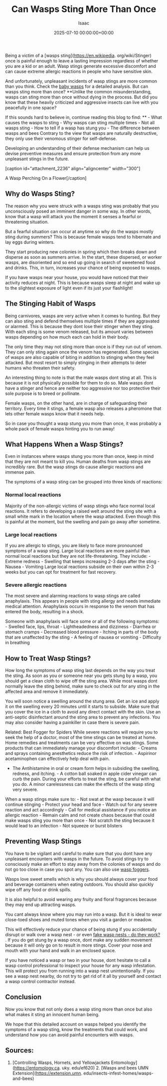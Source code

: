 ﻿---
title: Can Wasps Sting More Than Once
description: Being a victim of a wasps sting once is painful enough to leave a lasting impression regardless of whether you are a kid or an adult.
slug: /can-wasps-sting-more-than-once/
date: 2025-07-10 00:00:00+00:00
lastmod: 2025-07-10 00:00:00+03:00
author: Isaac
categories:
- Guide
- Wasps
tags:
- guide
layout: post
---

Being a victim of a [wasps sting](https://en.wikipedia. org/wiki/Stinger) once is painful enough to leave a lasting impression regardless of whether you are a kid or an adult. Wasp stings generate excessive discomfort and can cause extreme allergic reactions in people who have sensitive skin.

And unfortunately, unpleasant incidents of wasp stings are more common than you think. Check the [baby wasps](https://pestpolicy.com/baby-wasp/) for a detailed analysis. But can wasps sting more than once? **Unlike the common misunderstanding, wasps can sting more than once without dying in the process. But did you know that these heavily criticized and aggressive insects can live with you peacefully in one space?

If this sounds hard to believe in, continue reading this blog to find: ** - What causes the wasps to sting - Why wasps can sting multiple times - Not all wasps sting - How to tell if a wasp has stung you - The difference between wasps and bees Contrary to the view that wasps are naturally destructive, they only use their venomous stinger for self-defense.

Developing an understanding of their defense mechanism can help us devise preventive measures and ensure protection from any more unpleasant stings in the future.

[caption id="attachment_2236" align="aligncenter" width="300"]

A Wasp Perching On a Flower[/caption]

##  Why do Wasps Sting?

The reason why you were struck with a wasps sting was probably that you unconsciously posed an imminent danger in some way. In other words, know that a wasp will attack you the moment it senses a fearful or threatening situation.

But a fearful situation can occur at anytime so why do the wasps mostly sting during summers? This is because female wasps tend to hibernate and lay eggs during winters.

They start producing new colonies in spring which then breaks down and disperse as soon as summers arrive. In the start, these dispersed, or worker wasps, are disoriented and so end up going in search of sweetened food and drinks. This, in turn, increases your chance of being exposed to wasps.

If you have wasps near your house, you would have noticed that their activity reduces at night. This is because wasps sleep at night and wake up to the slightest exposure of light even if its just your flashlight!

##  The Stinging Habit of Wasps

Being carnivores, wasps are very active when it comes to hunting. But they can also sting and defend themselves multiple times if they are aggravated or alarmed. This is because they dont lose their stinger when they sting. With each sting is some venom released, but its amount varies between wasps depending on how much each can hold in their body.

The only time they may not sting more than once is if they run out of venom. They can only sting again once the venom has regenerated. Some species of wasps are also capable of biting in addition to stinging when they feel attacked. But most resort to simply stinging in their attempts to deter humans who threaten their safety.

An interesting thing to note is that the male wasps dont sting at all. This is because it is not physically possible for them to do so. Male wasps dont have a stinger and hence are neither too aggressive nor too protective their sole purpose is to breed or pollinate.

Female wasps, on the other hand, are in charge of safeguarding their territory. Every time it stings, a female wasp also releases a pheromone that lets other female wasps know that it needs help.

So in case you thought a wasp stung you more than once, it was probably a whole pack of female wasps hinting you to run away!

##  What Happens When a Wasp Stings?

Even in instances where wasps stung you more than once, keep in mind that they are not meant to kill you. Human deaths from wasp stings are incredibly rare. But the wasp stings do cause allergic reactions and immense pain.

The symptoms of a wasp sting can be grouped into three kinds of reactions:

###  Normal local reactions

Majority of the non-allergic victims of wasp stings who face normal local reactions. It refers to developing a raised welt around the sting site with a small white mark in the location where the wasp attacked. Even though this is painful at the moment, but the swelling and pain go away after sometime.

###  Large local reactions

If you are allergic to stings, you are likely to face more pronounced symptoms of a wasp sting. Large local reactions are more painful than normal local reactions but they are not life-threatening. They include: - Extreme redness - Swelling that keeps increasing 2-3 days after the sting - Nausea - Vomiting Large local reactions subside on their own within 2-3 weeks but you can opt for treatment for fast recovery.

###  Severe allergic reactions

The most severe and alarming reactions to wasp stings are called anaphylaxis. This appears in people with sting allergy and needs immediate medical attention. Anaphylaxis occurs in response to the venom that has entered the body, resulting in a shock.

Someone with anaphylaxis will face some or all of the following symptoms: - Swelled face, lips, throat - Lightheadedness and dizziness - Diarrhea or stomach cramps - Decreased blood pressure - Itching in parts of the body that are unaffected by the sting - A feeling of nausea or vomiting - Difficulty in breathing

##  How to Treat Wasp Stings?

How long the symptoms of wasp sting last depends on the way you treat the sting. As soon as you or someone near you gets stung by a wasp, you should get a clean cloth to wipe off the sting area. While most wasps dont normally leave the sting behind, make sure to check out for any sting in the affected area and remove it immediately.

You will soon notice a swelling around the stung area. Get an ice and apply it on the swelling every 20 minutes until it starts to subside. Make sure that you cover the ice in a cloth to avoid any direct contact with the skin. Use an anti-septic disinfectant around the sting area to prevent any infections. You may also consider having a painkiller in case there is severe pain.

Related: Best Fogger for Spiders While severe reactions will require you to seek the help of a doctor, most of the time stings can be treated at home. Home remedies and treatments can be very effective on was stings. Some products that can immediately manage your discomfort include: - Creams and sprays containing anesthetics reduce the risk of infection. - Aspirinor acetaminophen can effectively help deal with pain.

- The Antihistamine in oral or cream form helps in subsiding the swelling, redness, and itching. - A cotton ball soaked in apple cider vinegar can curb the pain. During your efforts to treat the sting, be careful with what you do. A minor carelessness can make the effects of the wasp sting very severe.

When a wasp stings make sure to: - Not swat at the wasp because it will continue stinging - Protect your head and face - Watch out for any severe reaction and act accordingly - Call for medical assistance if you notice an allergic reaction - Remain calm and not create chaos because that could make wasps sting you more than once - Not scratch the sting because it would lead to an infection - Not squeeze or burst blisters

##  Preventing Wasp Stings

You have to be vigilant and careful to make sure that you dont have any unpleasant encounters with wasps in the future. To avoid stings try to consciously make an effort to stay away from the colonies of wasps and do not go too close in case you spot any. You can also use [wasp foggers](https://pestpolicy.com/best-wasp-fogger/).

Wasps love sweet smells which is why you should always cover your food and beverage containers when eating outdoors. You should also quickly wipe off any food or drink spills.

It is also helpful to avoid wearing any fruity and floral fragrances because they may end up attracting wasps.

You cant always know where you may run into a wasp. But it is ideal to wear close-toed shoes and muted tones when you visit a garden or meadow.

This will effectively reduce your chance of being stung if you accidentally disrupt or walk over a wasp nest - or even [fake wasp nests - do they work? ](https://pestpolicy.com/do-fake-wasps-nests-work/). If you do get stung by a wasp once, dont make any sudden movement because it will only go on to result in more stings. Cover your nose and mouth with your hand and walk in an enclosed space.

If you have noticed a wasp or two in your house, dont hesitate to call a wasp control professional to inspect your house for any wasp infestation. This will protect you from running into a wasp nest unintentionally. If you see a wasp nest nearby, do not try to get rid of it all by yourself and contact a wasp control contractor instead.

##  Conclusion

Now you know that not only does a wasp sting more than once but also what makes it sting an innocent human being.

We hope that this detailed account on wasps helped you identify the symptoms of a wasp sting, know the treatments that could work, and understand how you can avoid painful encounters with wasps.

##  Sources:

1. [Controlling Wasps, Hornets, and Yellowjackets Entomology](https://entomology.ca. uky. edu/ef620) 2. [Wasps and bees UMN Extension](https://extension.umn. edu/insects-infest-homes/wasps-and-bees)

